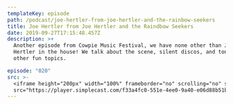 ```yaml
---
templateKey: episode
path: /podcast/joe-hertler-from-joe-hertler-and-the-rainbow-seekers
title: Joe Hertler from Joe Hertler and the Raindbow Seekers
date: 2019-09-27T17:15:48.457Z
description: >+
  Another episode from Cowpie Music Festival, we have none other than Joe
  Hertler in the house! We talk about the scene, silent discos, and tons of
  other fun topics.  

episode: "020"
src: >-
  <iframe height="200px" width="100%" frameborder="no" scrolling="no" seamless
  src="https://player.simplecast.com/f33a4fc0-551e-4ee0-9a40-e06d88b51b72?dark=false"></iframe>
---
```


